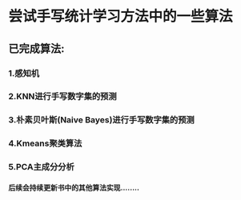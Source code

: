 # 尝试手写统计学习方法中的一些算法
## 已完成算法:
### 1.感知机
### 2.KNN进行手写数字集的预测
### 3.朴素贝叶斯(Naive Bayes)进行手写数字集的预测
### 4.Kmeans聚类算法
### 5.PCA主成分分析
#### 后续会持续更新书中的其他算法实现........
